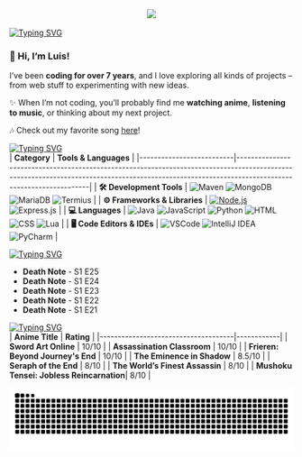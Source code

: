 <div align="center">
  <a href="https://github.com/max1mde/fancy-readme-stats" target="_blank">
      <img src="https://fancy-readme-stats.vercel.app/api?username=vxnsin&title=𝓥𝓮𝓷𝓼𝓲𝓷&theme=forest_winter&dark_bg=3&hide_border=false&height=210&description=I%20watch%20the%20Moon&footer=@vxnsin&include_all_commits=true&update=2">
  </a>
</div>

[![Typing SVG](https://readme-typing-svg.demolab.com?font=Agbalumo&size=50&duration=1000&pause=1000&color=4275f5&vCenter=true&repeat=false&width=435&height=80&lines=About+me)]()<br>
### 👋 Hi, I’m Luis!  

I’ve been **coding for over 7 years**, and I love exploring all kinds of projects – from web stuff to experimenting with new ideas.  

✨ When I’m not coding, you’ll probably find me **watching anime**, **listening to music**, or thinking about my next project.  

🎶 Check out my favorite song [here](https://open.spotify.com/intl-de/track/0MnTkIEP4zZN1IUSu8MvIz?si=1a043b5dbb454a81)!


[![Typing SVG](https://readme-typing-svg.demolab.com?font=Agbalumo&size=50&duration=1000&pause=1000&color=4275f5&vCenter=true&repeat=false&width=435&height=80&lines=Tech+stack)]()<br>
| **Category**             | **Tools & Languages**                                                                                                                                                                            |
|--------------------------|-------------------------------------------------------------------------------------------------------------------------------------------------------------------------------------------------|
| **🛠️ Development Tools**   | ![Maven](https://img.shields.io/badge/Maven-%232C2D72.svg?style=for-the-badge&logo=maven&logoColor=white) ![MongoDB](https://img.shields.io/badge/MongoDB-%232C2D72.svg?style=for-the-badge&logo=mongodb&logoColor=white) ![MariaDB](https://img.shields.io/badge/MariaDB-%232C2D72.svg?style=for-the-badge&logo=mariadb&logoColor=white) ![Termius](https://img.shields.io/badge/Termius-%232C2D72.svg?style=for-the-badge&logo=termius&logoColor=white)  |
| **⚙️ Frameworks & Libraries** | [![Node.js](https://img.shields.io/badge/Node.js-%232C2D72.svg?style=for-the-badge&logo=node.js&logoColor=white)](https://nodejs.org/) ![Express.js](https://img.shields.io/badge/Express.js-%232C2D72.svg?style=for-the-badge&logo=express&logoColor=white) |
| **💻 Languages**           | ![Java](https://img.shields.io/badge/Java-%232C2D72.svg?style=for-the-badge&logo=openjdk&logoColor=white) ![JavaScript](https://img.shields.io/badge/JavaScript-%232C2D72.svg?style=for-the-badge&logo=javascript&logoColor=white) ![Python](https://img.shields.io/badge/Python-%232C2D72.svg?style=for-the-badge&logo=python&logoColor=white) ![HTML](https://img.shields.io/badge/HTML-%232C2D72.svg?style=for-the-badge&logo=html5&logoColor=white) ![CSS](https://img.shields.io/badge/CSS-%232C2D72.svg?style=for-the-badge&logo=css3&logoColor=white) ![Lua](https://img.shields.io/badge/lua-%232C2D72.svg?style=for-the-badge&logo=lua&logoColor=white)  |
| **🖥️ Code Editors & IDEs** | ![VSCode](https://img.shields.io/badge/VSCode-%232C2D72.svg?style=for-the-badge&logo=javascript&logoColor=white) ![IntelliJ IDEA](https://img.shields.io/badge/IntelliJIDEA-%232C2D72.svg?style=for-the-badge&logo=intellij-idea&logoColor=white) ![PyCharm](https://img.shields.io/badge/PyCharm-%232C2D72.svg?style=for-the-badge&logo=pycharm&logoColor=white) |

[![Typing SVG](https://readme-typing-svg.demolab.com?font=Agbalumo&size=50&duration=1000&pause=1000&color=4275f5&vCenter=true&repeat=false&width=435&height=80&lines=Recently+Watched)]()<br>
<!--START_SECTION:recent_anime-->
- **Death Note** - S1 E25
- **Death Note** - S1 E24
- **Death Note** - S1 E23
- **Death Note** - S1 E22
- **Death Note** - S1 E21

<!--END_SECTION:recent_anime-->

[![Typing SVG](https://readme-typing-svg.demolab.com?font=Agbalumo&size=50&duration=1000&pause=1000&color=4275f5&vCenter=true&repeat=false&width=435&height=80&lines=Favorite+Anime)]()<br>
| **Anime Title**                     | **Rating** |
|-------------------------------------|------------|
| **Sword Art Online**                | 10/10      |
| **Assassination Classroom**         | 10/10      |
| **Frieren: Beyond Journey's End**   | 10/10      |
| **The Eminence in Shadow**          | 8.5/10     |
| **Seraph of the End**               | 8/10       |
| **The World’s Finest Assassin**     | 8/10       |
| **Mushoku Tensei: Jobless Reincarnation**| 8/10 |


<!-- GitHub Contribution Snake -->
<p align="center">
  <img src="https://raw.githubusercontent.com/vxnsin/vxnsin/output/github-contribution-grid-snake-dark.svg" alt="GitHub Contribution Snake" />
</p>
